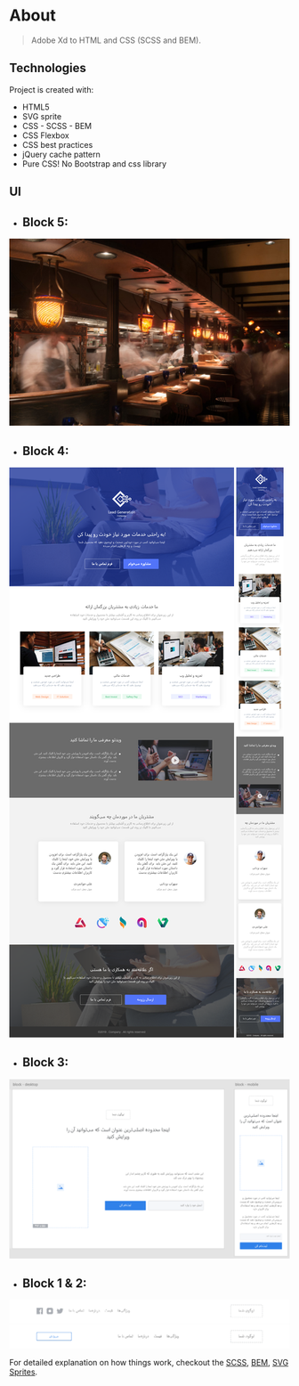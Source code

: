 # About

> Adobe Xd to HTML and CSS (SCSS and BEM).

## Technologies

Project is created with:

- HTML5
- SVG sprite
- CSS - SCSS - BEM
- CSS Flexbox
- CSS best practices
- jQuery cache pattern
- Pure CSS! No Bootstrap and css library

## UI

- ## Block 5:
![block5](img/Block-5.png)

- ## Block 4:
![block4](img/Desktop.png)
![block4](img/Mobile.png)

- ## Block 3:
![block3](img/Test3.PNG)

- ## Block 1 & 2:
![block1](img/header1.png)
![block2](img/header2.png)

For detailed explanation on how things work, checkout the [SCSS](https://sass-lang.com/), [BEM](https://css-tricks.com/bem-101/), [SVG Sprites](https://css-tricks.com/svg-sprites-use-better-icon-fonts/).
